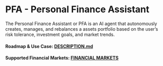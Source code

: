# PFA - Personal Finance Assistant

The Personal Finance Assistant or PFA is an AI agent that autonomously creates, manages, and rebalances a assets portfolio based on the user’s risk tolerance, investment goals, and market trends.

#### Roadmap & Use Case: [DESCRIPTION.md](docs/DESCRIPTION.md)

#### Supported Financial Markets: [FINANCIAL MARKETS](docs/MARKETS.md)
